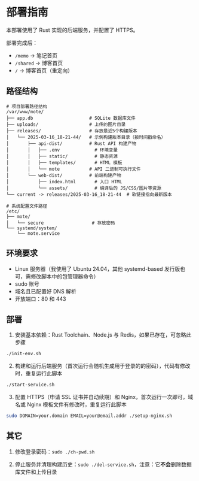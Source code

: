 # 部署指南

本部署使用了 Rust 实现的后端服务，并配置了 HTTPS。

部署完成后：

- `/memo`   ->  笔记首页
- `/shared` ->  博客首页
- `/`       ->  博客首页（重定向）

## 路径结构

```
# 项目部署路径结构
/var/www/mote/
├── app.db                     # SQLite 数据库文件
├── uploads/                   # 上传的图片目录
├── releases/                  # 存放最近5个构建版本
│   └── 2025-03-16_18-21-44/   # 示例构建版本目录（按时间戳命名）
│       ├── api-dist/          # Rust API 构建产物
│       │   ├── .env             # 环境变量
│       │   ├── static/          # 静态资源
│       │   ├── templates/       # HTML 模板
│       │   └── mote           # API 二进制可执行文件
│       └── web-dist/          # 前端构建产物
│           ├── index.html       # 入口 HTML
│           └── assets/          # 编译后的 JS/CSS/图片等资源
└── current -> releases/2025-03-16_18-21-44  # 软链接指向最新版本

# 系统配置文件路径
/etc/
├── mote/
│   └── secure                  # 存放密码
└── systemd/system/
    └── mote.service
```

## 环境要求

- Linux 服务器（我使用了 Ubuntu 24.04，其他 systemd-based 发行版也可，需修改脚本中的包管理器命令）
- sudo 账号
- 域名且已配置好 DNS 解析
- 开放端口：80 和 443

## 部署

1. 安装基本依赖：Rust Toolchain、Node.js 与 Redis，如果已存在，可忽略此步骤

```bash
./init-env.sh
```

2. 构建和运行后端服务（首次运行会随机生成用于登录的的密码），代码有修改时，重复运行此脚本

```bash
./start-service.sh
```

3. 配置 HTTPS（申请 SSL 证书并自动续期）和 Nginx，首次运行一次即可，域名或 Nginx 模板文件有修改时，重复运行此脚本

```bash
sudo DOMAIN=your.domain EMAIL=your@email.addr ./setup-nginx.sh
```

## 其它

1. 修改登录密码：`sudo ./ch-pwd.sh`

2. 停止服务并清理构建历史：`sudo ./del-service.sh`，注意：它**不会**删除数据库文件和上传目录
